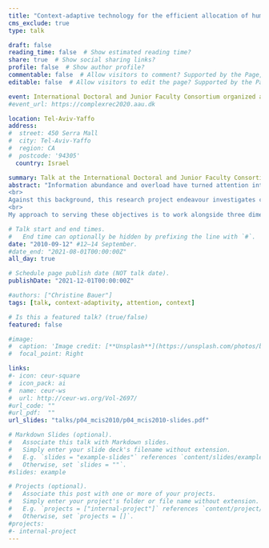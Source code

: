 ```yaml
---
title: "Context-adaptive technology for the efficient allocation of human attention"
cms_exclude: true
type: talk

draft: false
reading_time: false  # Show estimated reading time?
share: true  # Show social sharing links?
profile: false  # Show author profile?
commentable: false  # Allow visitors to comment? Supported by the Page, Post, and Docs content types.
editable: false  # Allow visitors to edit the page? Supported by the Page, Post, and Docs content types.

event: International Doctoral and Junior Faculty Consortium organized at 5th Mediterranean Conference of Information Systems (MCIS 2010)
#event_url: https://complexrec2020.aau.dk

location: Tel-Aviv-Yaffo
address:
#  street: 450 Serra Mall
#  city: Tel-Aviv-Yaffo
#  region: CA
#  postcode: '94305'
  country: Israel

summary: Talk at the International Doctoral and Junior Faculty Consortium organized at 5th Mediterranean Conference of Information Systems (MCIS 2010).
abstract: "Information abundance and overload have turned attention into an increasingly scarce resource. Technologies such as the World Wide Web, corporate networks, and mobile devices attack our desktops with a barrage of information. As employees, consumers, and private individuals, we face the increasingly difficult task of allocating our attention efficiently and in a way that maximizes the utility of our everyday transactions. In many circumstances---such as encountering e-mail spam---individuals are becoming so frustrated that they begin to avoid various services. Advertising effectiveness has suffered dramatically. Important corporate notices (such as security warnings) go unnoticed.
<br>
Against this background, this research project endeavour investigates context-adaptive technology for the efficient allocation of human attention. The main objectives are to investigate (i) which type of context information should be considered by context-adaptive services to serve all market players' needs alongside the value chain (e.g., suppliers, intermediaries such as advertising agencies, vendors, users), (ii) in which ways should systems ideally adapt to context, (iii) and what are sustainable business models for context-adaptive services. Research will particularly consider the whole picture of concerned parties since the advancement of context-adaptive technology and services is relevant for all market players of value chain.
<br>
My approach to serving these objectives is to work alongside three dimensions: technology, business, and users. The users' dimension (such as \"How do users perceive and accept context-adaptive services?\") serves as the basic dimension, which is treated from a technology and business perspective."

# Talk start and end times.
#   End time can optionally be hidden by prefixing the line with `#`.
date: "2010-09-12" #12–14 September.
#date_end: "2021-08-01T00:00:00Z"
all_day: true

# Schedule page publish date (NOT talk date).
publishDate: "2021-12-01T00:00:00Z"

#authors: ["Christine Bauer"]
tags: [talk, context-adaptivity, attention, context]

# Is this a featured talk? (true/false)
featured: false

#image:
#  caption: 'Image credit: [**Unsplash**](https://unsplash.com/photos/bzdhc5b3Bxs)'
#  focal_point: Right

links:
#- icon: ceur-square
#  icon_pack: ai
#  name: ceur-ws
#  url: http://ceur-ws.org/Vol-2697/
#url_code: ""
#url_pdf:  ""
url_slides: "talks/p04_mcis2010/p04_mcis2010-slides.pdf"

# Markdown Slides (optional).
#   Associate this talk with Markdown slides.
#   Simply enter your slide deck's filename without extension.
#   E.g. `slides = "example-slides"` references `content/slides/example-slides.md`.
#   Otherwise, set `slides = ""`.
#slides: example

# Projects (optional).
#   Associate this post with one or more of your projects.
#   Simply enter your project's folder or file name without extension.
#   E.g. `projects = ["internal-project"]` references `content/project/deep-learning/index.md`.
#   Otherwise, set `projects = []`.
#projects:
#- internal-project
---
```


